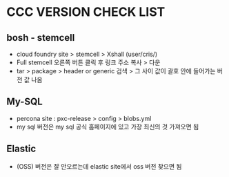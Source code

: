 # CCC VERSION CHECK LIST 

## bosh - stemcell
- cloud foundry site > stemcell > Xshall (user/cris/) 
- Full stemcell 오른쪽 버튼 클릭 후 링크 주소 복사 > 다운 
- tar > package > header or generic 검색 > 그 사이 값이 괄호 안에 들어가는 버전 값 나옴

## My-SQL
- percona site : pxc-release > config > blobs.yml 
- my sql 버전은 my sql 공식 홈페이지에 있고 가장 최신의 것 가져오면 됨

## Elastic
- (OSS) 버전은 잘 안오르는데 elastic site에서 oss 버전 찾으면 됨 